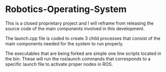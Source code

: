 # Robotics-Operating-System

This is a closed proprietary project and I will reframe from releasing the source code of the main components involved in this development.

The launch.cpp file is coded to create 3 child processes that consist of the main components needed for the system to run properly.

The executables that are being forked are simple one line scripts located in the bin.  These will run the roslaunch commands that corresponds to a specific launch file to activate proper nodes in ROS.
